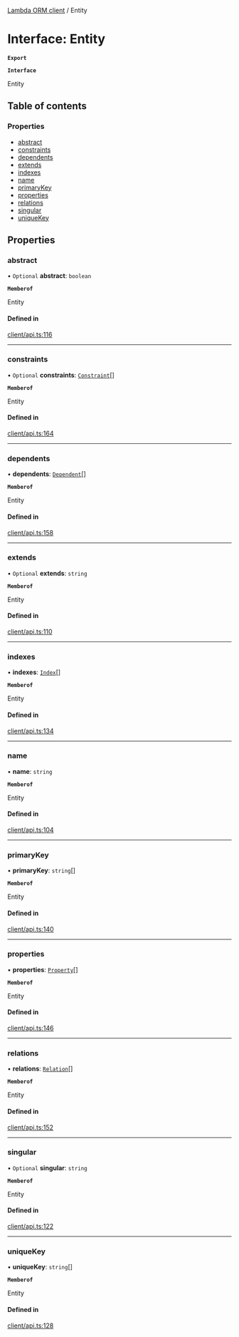 [Lambda ORM client](../README.md) / Entity

# Interface: Entity

**`Export`**

**`Interface`**

Entity

## Table of contents

### Properties

- [abstract](Entity.md#abstract)
- [constraints](Entity.md#constraints)
- [dependents](Entity.md#dependents)
- [extends](Entity.md#extends)
- [indexes](Entity.md#indexes)
- [name](Entity.md#name)
- [primaryKey](Entity.md#primarykey)
- [properties](Entity.md#properties)
- [relations](Entity.md#relations)
- [singular](Entity.md#singular)
- [uniqueKey](Entity.md#uniquekey)

## Properties

### abstract

• `Optional` **abstract**: `boolean`

**`Memberof`**

Entity

#### Defined in

[client/api.ts:116](https://github.com/FlavioLionelRita/lambdaorm-client-node/blob/21fb24b/src/lib/client/api.ts#L116)

___

### constraints

• `Optional` **constraints**: [`Constraint`](Constraint.md)[]

**`Memberof`**

Entity

#### Defined in

[client/api.ts:164](https://github.com/FlavioLionelRita/lambdaorm-client-node/blob/21fb24b/src/lib/client/api.ts#L164)

___

### dependents

• **dependents**: [`Dependent`](Dependent.md)[]

**`Memberof`**

Entity

#### Defined in

[client/api.ts:158](https://github.com/FlavioLionelRita/lambdaorm-client-node/blob/21fb24b/src/lib/client/api.ts#L158)

___

### extends

• `Optional` **extends**: `string`

**`Memberof`**

Entity

#### Defined in

[client/api.ts:110](https://github.com/FlavioLionelRita/lambdaorm-client-node/blob/21fb24b/src/lib/client/api.ts#L110)

___

### indexes

• **indexes**: [`Index`](Index.md)[]

**`Memberof`**

Entity

#### Defined in

[client/api.ts:134](https://github.com/FlavioLionelRita/lambdaorm-client-node/blob/21fb24b/src/lib/client/api.ts#L134)

___

### name

• **name**: `string`

**`Memberof`**

Entity

#### Defined in

[client/api.ts:104](https://github.com/FlavioLionelRita/lambdaorm-client-node/blob/21fb24b/src/lib/client/api.ts#L104)

___

### primaryKey

• **primaryKey**: `string`[]

**`Memberof`**

Entity

#### Defined in

[client/api.ts:140](https://github.com/FlavioLionelRita/lambdaorm-client-node/blob/21fb24b/src/lib/client/api.ts#L140)

___

### properties

• **properties**: [`Property`](Property.md)[]

**`Memberof`**

Entity

#### Defined in

[client/api.ts:146](https://github.com/FlavioLionelRita/lambdaorm-client-node/blob/21fb24b/src/lib/client/api.ts#L146)

___

### relations

• **relations**: [`Relation`](Relation.md)[]

**`Memberof`**

Entity

#### Defined in

[client/api.ts:152](https://github.com/FlavioLionelRita/lambdaorm-client-node/blob/21fb24b/src/lib/client/api.ts#L152)

___

### singular

• `Optional` **singular**: `string`

**`Memberof`**

Entity

#### Defined in

[client/api.ts:122](https://github.com/FlavioLionelRita/lambdaorm-client-node/blob/21fb24b/src/lib/client/api.ts#L122)

___

### uniqueKey

• **uniqueKey**: `string`[]

**`Memberof`**

Entity

#### Defined in

[client/api.ts:128](https://github.com/FlavioLionelRita/lambdaorm-client-node/blob/21fb24b/src/lib/client/api.ts#L128)
